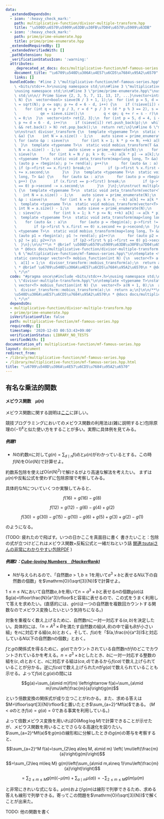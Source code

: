 ```yaml
---
data:
  _extendedDependsOn:
  - icon: ':heavy_check_mark:'
    path: multiplicative-function/divisor-multiple-transform.hpp
    title: "\u500D\u6570\u5909\u63DB\u30FB\u7D04\u6570\u5909\u63DB"
  - icon: ':heavy_check_mark:'
    path: prime/prime-enumerate.hpp
    title: prime/prime-enumerate.hpp
  _extendedRequiredBy: []
  _extendedVerifiedWith: []
  _pathExtension: hpp
  _verificationStatusIcon: ':warning:'
  attributes:
    _deprecated_at_docs: docs/multiplicative-function/mf-famous-series.md
    document_title: "\u6709\u540D\u306A\u4E57\u6CD5\u7684\u95A2\u6570"
    links: []
  bundledCode: "#line 2 \"multiplicative-function/mf-famous-series.hpp\"\n#include\
    \ <bits/stdc++.h>\nusing namespace std;\n\n#line 3 \"multiplicative-function/divisor-multiple-transform.hpp\"\
    \nusing namespace std;\n\n#line 3 \"prime/prime-enumerate.hpp\"\nusing namespace\
    \ std;\n\n// Prime Sieve {2, 3, 5, 7, 11, 13, 17, ...}\nvector<int> prime_enumerate(int\
    \ N) {\n  vector<bool> sieve(N / 3 + 1, 1);\n  for (int p = 5, d = 4, i = 1, sqn\
    \ = sqrt(N); p <= sqn; p += d = 6 - d, i++) {\n    if (!sieve[i]) continue;\n\
    \    for (int q = p * p / 3, r = d * p / 3 + (d * p % 3 == 2), s = 2 * p,\n  \
    \           qe = sieve.size();\n         q < qe; q += r = s - r)\n      sieve[q]\
    \ = 0;\n  }\n  vector<int> ret{2, 3};\n  for (int p = 5, d = 4, i = 1; p <= N;\
    \ p += d = 6 - d, i++)\n    if (sieve[i]) ret.push_back(p);\n  while (!ret.empty()\
    \ && ret.back() > N) ret.pop_back();\n  return ret;\n}\n#line 6 \"multiplicative-function/divisor-multiple-transform.hpp\"\
    \n\nstruct divisor_transform {\n  template <typename T>\n  static void zeta_transform(vector<T>\
    \ &a) {\n    int N = a.size() - 1;\n    auto sieve = prime_enumerate(N);\n   \
    \ for (auto &p : sieve)\n      for (int k = 1; k * p <= N; ++k) a[k * p] += a[k];\n\
    \  }\n  template <typename T>\n  static void mobius_transform(T &a) {\n    int\
    \ N = a.size() - 1;\n    auto sieve = prime_enumerate(N);\n    for (auto &p :\
    \ sieve)\n      for (int k = N / p; k > 0; --k) a[k * p] -= a[k];\n  }\n\n  template\
    \ <typename T>\n  static void zeta_transform(map<long long, T> &a) {\n    for\
    \ (auto p = rbegin(a); p != rend(a); p++)\n      for (auto &x : a) {\n       \
    \ if (p->first == x.first) break;\n        if (p->first % x.first == 0) p->second\
    \ += x.second;\n      }\n  }\n  template <typename T>\n  static void mobius_transform(map<long\
    \ long, T> &a) {\n    for (auto &x : a)\n      for (auto p = rbegin(a); p != rend(a);\
    \ p++) {\n        if (x.first == p->first) break;\n        if (p->first % x.first\
    \ == 0) p->second -= x.second;\n      }\n  }\n};\n\nstruct multiple_transform\
    \ {\n  template <typename T>\n  static void zeta_transform(vector<T> &a) {\n \
    \   int N = a.size() - 1;\n    auto sieve = prime_enumerate(N);\n    for (auto\
    \ &p : sieve)\n      for (int k = N / p; k > 0; --k) a[k] += a[k * p];\n  }\n\
    \  template <typename T>\n  static void mobius_transform(vector<T> &a) {\n   \
    \ int N = a.size() - 1;\n    auto sieve = prime_enumerate(N);\n    for (auto &p\
    \ : sieve)\n      for (int k = 1; k * p <= N; ++k) a[k] -= a[k * p];\n  }\n\n\
    \  template <typename T>\n  static void zeta_transform(map<long long, T> &a) {\n\
    \    for (auto &x : a)\n      for (auto p = rbegin(a); p->first != x.first; p++)\n\
    \        if (p->first % x.first == 0) x.second += p->second;\n  }\n  template\
    \ <typename T>\n  static void mobius_transform(map<long long, T> &a) {\n    for\
    \ (auto p1 = rbegin(a); p1 != rend(a); p1++)\n      for (auto p2 = rbegin(a);\
    \ p2 != p1; p2++)\n        if (p2->first % p1->first == 0) p1->second -= p2->second;\n\
    \  }\n};\n\n/**\n * @brief \u500D\u6570\u5909\u63DB\u30FB\u7D04\u6570\u5909\u63DB\
    \n * @docs docs/multiplicative-function/divisor-multiple-transform.md\n */\n#line\
    \ 6 \"multiplicative-function/mf-famous-series.hpp\"\n\ntemplate <typename T>\n\
    static constexpr vector<T> mobius_function(int N) {\n  vector<T> a(N + 1, 0);\n\
    \  a[1] = 1;\n  divisor_transform::mobius_transform(a);\n  return a;\n}\n\n/**\n\
    \ * @brief \u6709\u540D\u306A\u4E57\u6CD5\u7684\u95A2\u6570\n * @docs docs/multiplicative-function/mf-famous-series.md\n\
    \ */\n"
  code: "#pragma once\n#include <bits/stdc++.h>\nusing namespace std;\n\n#include\
    \ \"divisor-multiple-transform.hpp\"\n\ntemplate <typename T>\nstatic constexpr\
    \ vector<T> mobius_function(int N) {\n  vector<T> a(N + 1, 0);\n  a[1] = 1;\n\
    \  divisor_transform::mobius_transform(a);\n  return a;\n}\n\n/**\n * @brief \u6709\
    \u540D\u306A\u4E57\u6CD5\u7684\u95A2\u6570\n * @docs docs/multiplicative-function/mf-famous-series.md\n\
    \ */\n"
  dependsOn:
  - multiplicative-function/divisor-multiple-transform.hpp
  - prime/prime-enumerate.hpp
  isVerificationFile: false
  path: multiplicative-function/mf-famous-series.hpp
  requiredBy: []
  timestamp: '2020-12-03 00:53:43+09:00'
  verificationStatus: LIBRARY_NO_TESTS
  verifiedWith: []
documentation_of: multiplicative-function/mf-famous-series.hpp
layout: document
redirect_from:
- /library/multiplicative-function/mf-famous-series.hpp
- /library/multiplicative-function/mf-famous-series.hpp.html
title: "\u6709\u540D\u306A\u4E57\u6CD5\u7684\u95A2\u6570"
---
```

## 有名な乗法的関数

#### メビウス関数　$\mu(n)$

メビウス関数に関する説明は[ここ](https://nyaannyaan.github.io/library/multiplicative-function/divisor-multiple-transform.hpp)に詳しい。

競技プログラミングにおいてのメビウス関数の利用法は(雑に説明すると)包除原理の$(-1)^k$と似た使い方をすることが多い。実際に具体例を見てみる。

##### 例題1

- $N$の約数$n$に対して$g(n)=\sum_{d\mid n}f(d)$と$\mu(n)$がわかっているとする。この時$f(N)$を$\mathrm{O}(\sigma(N))$で計算せよ。

約数系包除を使えば$\mathrm{O}(\sigma(N)^2)$で解けるがより高速な解法を考えたい。
まずは$\mu(n)$や反転公式を使わずに包除原理で考察してみる。

具体的な$N$についていくつか実験してみると、

$$f(16)=g(16)-g(8)$$

$$f(12)=g(12)-g(6)-g(4)+g(2)$$

$$f(30)=g(30)-g(15)-g(10)-g(6)+g(5)+g(3)+g(2)-g(1)$$

のようになる。

(TODO: 疲れたので飛ばす。いつの日かここを真面目に書く 書きたいこと：包除の式が立つけどこれはメビウス関数+反転公式と一緒だねという話 [関連:tsutajさんの非常にわかりやすい包除PDF](https://compro.tsutaj.com//archive/181015_incexc.pdf) )

##### 例題2：[Cube-loving Numbers　(HackerRank)](https://www.hackerrank.com/contests/university-codesprint-5/challenges)

- $N$が与えられるので、「自然数$a>1,b\geq 1$を用いて$a^3\times b$と表せる$N$以下の自然数の個数」を$\mathrm{O}(\sqrt[3]{N})$で計算せよ。

$1\leq n\leq N$において自然数$a,b$を用いて$n=a^3\times b$と表せる$n$の個数$g(a)$は$g(a)=\lfloor\frac{N}{a^3}\rfloor$と容易に表せるので、この式をうまく利用して答えを求めたい。(直感的には、$g(n)$は一つの自然数を複数回カウントする関数なのでメビウス変換したいという気持ちになる。)

対象を重複なく数え上げるために、自然数$n$に一対一対応する$(a,b)$を決定したい。具体的には、「$n=A^3\times B$を満たす自然数の組$(A,B)$の中で最も$B$が小さい組」を$n$に対応する組$(a,b)$とおく。そして、$f(a)$を「$(a,\frac{n}{a^3})$と対応している$N$以下の自然数$n$の個数」とおく。

$f$と$g$の関係式を得るために、$g(a)$でカウントされている自然数$n$が$f$のどこでカウントされているかを考える。$n=a^3\times b$としたとき、$b$に一対一対応する整数の組を$(c,d)$とおくと、$n$に対応する組は$(ca,d)$であるから$f(ca)$で数え上げられていることが分かる。逆に$f(ca)$で数え上げられた$n$が$g(a)$で数えられていることも示せる。よって$f(a)$と$g(a)$の間には

$$g(a)=\sum_{a\mid m}f(m) \leftrightarrow f(a)=\sum_{a\mid m}\mu\left(\frac{m}{a}\right)g(m)$$

という倍数変換の関係式が成り立つことがわかる。また、求める答えは$M=\lfloor\sqrt[3]{N}\rfloor$と置いたとき$\sum_{a=2}^Mf(a)$である。
($M\lt a$のとき$f(a)=g(a)=0$である事実を利用している。)

よって倍数メビウス変換を用いれば$\mathrm{O}(M\log \log M)$で計算できることが示せたが、メビウス関数を用いることでさらなる高速化を図りたい。$\sum_{a=2}^Mf(a)$を$g(m)$の線形和に分解したときの$g(m)$の寄与を考察すると、

$$\sum_{a=2}^M f(a)=\sum_{2\leq a\leq M, a\mid m} \left( \mu\left(\frac{m}{a}\right)g(m)\right)$$

$$=\sum_{2\leq m\leq M} g(m)\left(\sum_{a\mid m,a\neq 1}\mu\left(\frac{m}{a}\right)\right)$$

$$=\sum_{2\leq m\leq M} g(m)(-\mu(m)+\sum_{a\mid m}\mu(a))=-\sum_{2\leq m\leq M} g(m)\mu(m)$$

と非常にきれいな式になる。$\mu(m)$および$g(m)$は線形で列挙できるため、求める答えも線形で列挙できる。寄ってこの問題を$\mathrm{O}(\sqrt[3]{N})$で解くことが出来た。

TODO: 他の関数を書く
